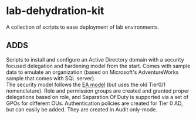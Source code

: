 # lab-dehydration-kit
A collection of scripts to ease deployment of lab environments.

## ADDS
Scripts to install and configure an Active Directory domain with a security focused delegation and hardening model from the start. Comes with sample data to emulate an organization (based on Microsoft's AdventureWorks sample that comes with SQL server).  
The security model follows the [EA model](https://learn.microsoft.com/en-us/security/privileged-access-workstations/privileged-access-access-model) (but uses the old Tier0/1 nomenclature). Role and permission groups are created and granted proper delegations based on role, and Separation Of Duty is supported via a set of GPOs for different OUs. Authentication policies are created for Tier 0 AD, but can easily be added. They are created in Audit only-mode.